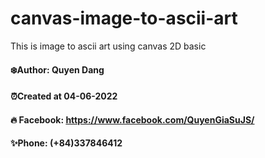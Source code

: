 # canvas-image-to-ascii-art
This is image to ascii art using canvas 2D basic

#### ❄️Author: Quyen Dang

#### ⏰Created at 04-06-2022

#### 🔥 Facebook: https://www.facebook.com/QuyenGiaSuJS/

#### ✨Phone: (+84)337846412
